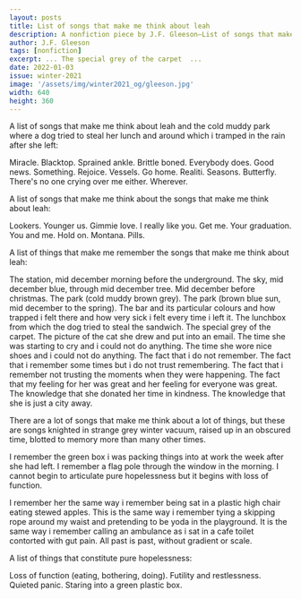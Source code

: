 ```yaml
---
layout: posts
title: List of songs that make me think about leah
description: A nonfiction piece by J.F. Gleeson—List of songs that make me think about leah
author: J.F. Gleeson
tags: [nonfiction]
excerpt: ... The special grey of the carpet  ...
date: 2022-01-03
issue: winter-2021
image: '/assets/img/winter2021_og/gleeson.jpg'
width: 640
height: 360
---
```


A list of songs that make me think about leah and the cold muddy park
where a dog tried to steal her lunch and around which i tramped in the
rain after she left:

Miracle. Blacktop. Sprained ankle. Brittle boned. Everybody does. Good
news. Something. Rejoice. Vessels. Go home. Realiti. Seasons. Butterfly.
There's no one crying over me either. Wherever.

A list of songs that make me think about the songs that make me think
about leah:

Lookers. Younger us. Gimmie love. I really like you. Get me. Your
graduation. You and me. Hold on. Montana. Pills.

A list of things that make me remember the songs that make me think
about leah:

The station, mid december morning before the underground. The sky, mid
december blue, through mid december tree. Mid december before christmas.
The park (cold muddy brown grey). The park (brown blue sun, mid december
to the spring). The bar and its particular colours and how trapped i
felt there and how very sick i felt every time i left it. The lunchbox
from which the dog tried to steal the sandwich. The special grey of the
carpet. The picture of the cat she drew and put into an email. The time
she was starting to cry and i could not do anything. The time she wore
nice shoes and i could not do anything. The fact that i do not remember.
The fact that i remember some times but i do not trust remembering. The
fact that i remember not trusting the moments when they were happening.
The fact that my feeling for her was great and her feeling for everyone
was great. The knowledge that she donated her time in kindness. The
knowledge that she is just a city away.

There are a lot of songs that make me think about a lot of things, but
these are songs knighted in strange grey winter vacuum, raised up in an
obscured time, blotted to memory more than many other times.

I remember the green box i was packing things into at work the week
after she had left. I remember a flag pole through the window in the
morning. I cannot begin to articulate pure hopelessness but it begins
with loss of function.

I remember her the same way i remember being sat in a plastic high chair
eating stewed apples. This is the same way i remember tying a skipping
rope around my waist and pretending to be yoda in the playground. It is
the same way i remember calling an ambulance as i sat in a cafe toilet
contorted with gut pain. All past is past, without gradient or scale.

A list of things that constitute pure hopelessness:

Loss of function (eating, bothering, doing). Futility and restlessness.
Quieted panic. Staring into a green plastic box.